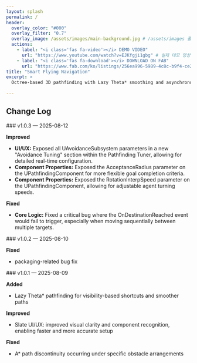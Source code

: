 ```yaml
---
layout: splash
permalink: /
header:
  overlay_color: "#000"
  overlay_filter: "0.7"
  overlay_image: /assets/images/main-background.jpg # /assets/images 폴더에 배경 이미지를 넣어주세요.
  actions:
    - label: "<i class='fas fa-video'></i> DEMO VIDEO"
      url: "https://www.youtube.com/watch?v=EJKfgji1gbg" # 실제 데모 영상 링크로 수정
    - label: "<i class='fas fa-download'></i> DOWNLOAD ON FAB"
      url: "https://www.fab.com/ko/listings/256ea996-5989-4c8c-b9f4-ce2182fe0999"
title: "Smart Flying Navigation"
excerpt: >
  Octree-based 3D pathfinding with Lazy Theta* smoothing and asynchronous 3D ORCA avoidance, enabling natural and efficient multi-agent flight in large, complex worlds.

---
```


## Change Log

<div class="changelog-entry" markdown="1">
### v1.0.3 — 2025-08-12

**Improved**

- **UI/UX:** Exposed all UAvoidanceSubsystem parameters in a new "Avoidance Tuning" section within the Pathfinding Tuner, allowing for detailed real-time configuration.
- **Component Properties:** Exposed the AcceptanceRadius parameter on the UPathfindingComponent for more flexible goal completion criteria.
- **Component Properties:** Exposed the RotationInterpSpeed parameter on the UPathfindingComponent, allowing for adjustable agent turning speeds.

**Fixed**

- **Core Logic:** Fixed a critical bug where the OnDestinationReached event would fail to trigger, especially when moving sequentially between multiple targets.
</div>

<div class="changelog-entry" markdown="1">
### v1.0.2 — 2025-08-10

**Fixed**

- packaging-related bug fix
</div>

<div class="changelog-entry" markdown="1">
### v1.0.1 — 2025-08-09

**Added**

- Lazy Theta* pathfinding for visibility-based shortcuts and smoother paths

**Improved**

- Slate UI/UX: improved visual clarity and component recognition, enabling faster and more accurate setup

**Fixed**

- A* path discontinuity occurring under specific obstacle arrangements
</div>